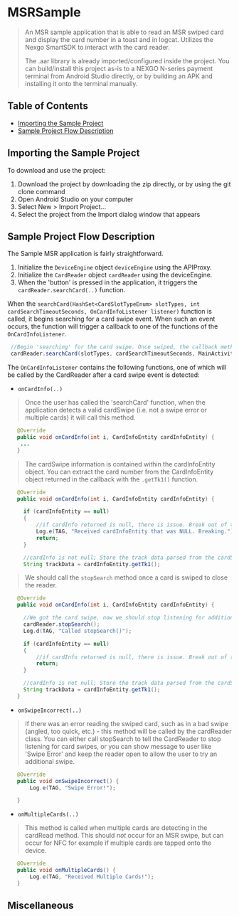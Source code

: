 # MSRSample
> An MSR sample application that is able to read an MSR swiped card and display the card number in a toast and in logcat. Utilizes the Nexgo SmartSDK to interact with the card reader. 
> 
> The .aar library is already imported/configured inside the project. You can build/install this project as-is to a NEXGO N-series payment terminal from Android Studio directly, or by building an APK and installing it onto the terminal manually. 

## Table of Contents
* [Importing the Sample Project](#importing-the-sample-project)
* [Sample Project Flow Description](#sample-project-flow-description)

## Importing the Sample Project
To download and use the project:
  1. Download the project by downloading the zip directly, or by using the git clone command
  2. Open Android Studio on your computer
  3. Select New > Import Project...
  4. Select the project from the Import dialog window that appears

## Sample Project Flow Description
The Sample MSR application is fairly straightforward. 
1. Initialize the `DeviceEngine` object `deviceEngine` using the APIProxy. 
2. Initialize the `CardReader` object `cardReader` using the deviceEngine. 
3. When the 'button' is pressed in the application, it triggers the `cardReader.searchCard(..)` function. 

When the `searchCard(HashSet<CardSlotTypeEnum> slotTypes, int cardSearchTimeoutSeconds, OnCardInfoListener listener)` function is called, it begins searching for a card swipe event. When such an event occurs, the function will trigger a callback to one of the functions of the `OnCardInfoListener`. 
```java
 //Begin 'searching' for the card swipe. Once swiped, the callback methods will be called to handle the swipe.
 cardReader.searchCard(slotTypes, cardSearchTimeoutSeconds, MainActivity.this);
```

The `OnCardInfoListener` contains the following functions, one of which will be called by the CardReader after a card swipe event is detected:
* `onCardInfo(..)`
> Once the user has called the 'searchCard' function, when the application detects a valid cardSwipe (i.e. not a swipe error or multiple cards) it will call this method.
```java
   @Override
   public void onCardInfo(int i, CardInfoEntity cardInfoEntity) {
	...
   }
```
> The cardSwipe information is contained within the cardInfoEntity object. You can extract the card number from the CardInfoEntity object returned in the callback with the `.getTk1()` function. 
```java
   @Override
   public void onCardInfo(int i, CardInfoEntity cardInfoEntity) {

     if (cardInfoEntity == null)
     {
         //if cardInfo returned is null, there is issue. Break out of the method.
         Log.e(TAG, "Received cardInfoEntity that was NULL. Breaking.");
         return;
     }

     //cardInfo is not null; Store the track data parsed from the cardSwipe.
     String trackData = cardInfoEntity.getTk1();
```

> We should call the `stopSearch` method once a card is swiped to close the reader.
```java
   @Override
   public void onCardInfo(int i, CardInfoEntity cardInfoEntity) {

     //We got the card swipe, now we should stop listening for additional swipes.
     cardReader.stopSearch();
     Log.d(TAG, "Called stopSearch()");

     if (cardInfoEntity == null)
     {
         //if cardInfo returned is null, there is issue. Break out of the method.
         return;
     }

     //cardInfo is not null; Store the track data parsed from the cardSwipe.
     String trackData = cardInfoEntity.getTk1();
   }
```

* `onSwipeIncorrect(..)`
> If there was an error reading the swiped card, such as in a bad swipe (angled, too quick, etc.) - this method will be called by the cardReader class. You can either call stopSearch to tell the CardReader to stop listening for card swipes, or you can show message to user like 'Swipe Error' and keep the reader open to allow the user to try an additional swipe.
```java
   @Override
   public void onSwipeIncorrect() {
       Log.e(TAG, "Swipe Error!");

   }
```
* `onMultipleCards(..)`
> This method is called when multiple cards are detecting in the cardRead method. This should *not* occur for an MSR swipe, but can occur for NFC for example if multiple cards are tapped onto the device.
```java
   @Override
   public void onMultipleCards() {
       Log.e(TAG, "Received Multiple Cards!");
   }
```
## Miscellaneous

